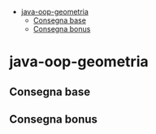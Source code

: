 - [java-oop-geometria](#java-oop-geometria)
  - [Consegna base](#consegna-base)
  - [Consegna bonus](#consegna-bonus)

# java-oop-geometria

## Consegna base

## Consegna bonus
